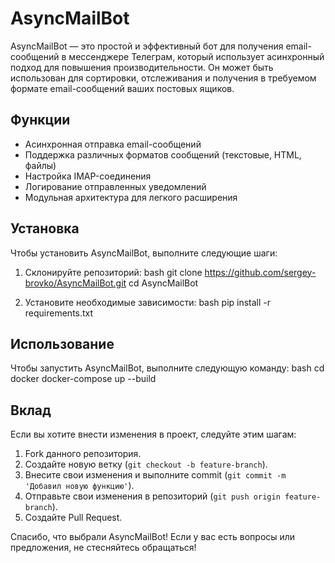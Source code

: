 # AsyncMailBot

AsyncMailBot — это простой и эффективный бот для получения email-сообщений в мессенджере Телеграм, который использует асинхронный подход для повышения производительности. Он может быть использован для сортировки, отслеживания и получения в требуемом формате email-сообщений ваших постовых ящиков.

## Функции

- Асинхронная отправка email-сообщений
- Поддержка различных форматов сообщений (текстовые, HTML, файлы)
- Настройка IMAP-соединения
- Логирование отправленных уведомлений
- Модульная архитектура для легкого расширения

## Установка

Чтобы установить AsyncMailBot, выполните следующие шаги:

1. Склонируйте репозиторий:
bash
git clone https://github.com/sergey-brovko/AsyncMailBot.git
cd AsyncMailBot

2. Установите необходимые зависимости:
bash
pip install -r requirements.txt

## Использование

Чтобы запустить AsyncMailBot, выполните следующую команду:
bash
cd docker
docker-compose up --build

## Вклад

Если вы хотите внести изменения в проект, следуйте этим шагам:

1. Fork данного репозитория.
2. Создайте новую ветку (`git checkout -b feature-branch`).
3. Внесите свои изменения и выполните commit (`git commit -m 'Добавил новую функцию'`).
4. Отправьте свои изменения в репозиторий (`git push origin feature-branch`).
5. Создайте Pull Request.

Спасибо, что выбрали AsyncMailBot! Если у вас есть вопросы или предложения, не стесняйтесь обращаться!